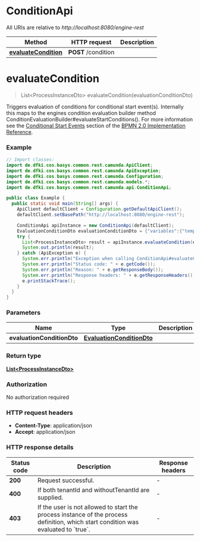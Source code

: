 # ConditionApi

All URIs are relative to *http://localhost:8080/engine-rest*

Method | HTTP request | Description
------------- | ------------- | -------------
[**evaluateCondition**](ConditionApi.md#evaluateCondition) | **POST** /condition | 


<a name="evaluateCondition"></a>
# **evaluateCondition**
> List&lt;ProcessInstanceDto&gt; evaluateCondition(evaluationConditionDto)



Triggers evaluation of conditions for conditional start event(s).  Internally this maps to the engines condition evaluation builder method ConditionEvaluationBuilder#evaluateStartConditions().  For more information see the [Conditional Start Events](https://docs.camunda.org/manual/7.14/reference/bpmn20/events/conditional-events/#conditional-start-event) section of the [BPMN 2.0 Implementation Reference](https://docs.camunda.org/manual/7.14/reference/bpmn20/).

### Example
```java
// Import classes:
import de.dfki.cos.basys.common.rest.camunda.ApiClient;
import de.dfki.cos.basys.common.rest.camunda.ApiException;
import de.dfki.cos.basys.common.rest.camunda.Configuration;
import de.dfki.cos.basys.common.rest.camunda.models.*;
import de.dfki.cos.basys.common.rest.camunda.api.ConditionApi;

public class Example {
  public static void main(String[] args) {
    ApiClient defaultClient = Configuration.getDefaultApiClient();
    defaultClient.setBasePath("http://localhost:8080/engine-rest");

    ConditionApi apiInstance = new ConditionApi(defaultClient);
    EvaluationConditionDto evaluationConditionDto = {"variables":{"temperature":{"value":24,"type":"Integer","valueInfo":{"transient":true}},"city":{"value":"Parma","type":"String"}},"businessKey":"aBusinessKey","tenantId":"aTenantId"}; // EvaluationConditionDto | 
    try {
      List<ProcessInstanceDto> result = apiInstance.evaluateCondition(evaluationConditionDto);
      System.out.println(result);
    } catch (ApiException e) {
      System.err.println("Exception when calling ConditionApi#evaluateCondition");
      System.err.println("Status code: " + e.getCode());
      System.err.println("Reason: " + e.getResponseBody());
      System.err.println("Response headers: " + e.getResponseHeaders());
      e.printStackTrace();
    }
  }
}
```

### Parameters

Name | Type | Description  | Notes
------------- | ------------- | ------------- | -------------
 **evaluationConditionDto** | [**EvaluationConditionDto**](EvaluationConditionDto.md)|  | [optional]

### Return type

[**List&lt;ProcessInstanceDto&gt;**](ProcessInstanceDto.md)

### Authorization

No authorization required

### HTTP request headers

 - **Content-Type**: application/json
 - **Accept**: application/json

### HTTP response details
| Status code | Description | Response headers |
|-------------|-------------|------------------|
**200** | Request successful. |  -  |
**400** | If both tenantId and withoutTenantId are supplied. |  -  |
**403** | If the user is not allowed to start the process instance of the process definition, which start condition was evaluated to &#x60;true&#x60;. |  -  |

